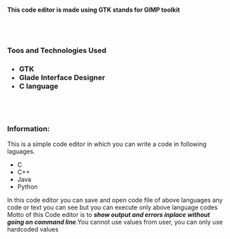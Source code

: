 <h4>This code editor is made using GTK stands for GIMP toolkit<h4>
<br>
<br>

<h3>Toos and Technologies Used<h3>
<ul>
<li>GTK</li>
<li>Glade Interface Designer </li>
<li>C language</li>
</ul>

<br>
<br>

<h3>Information:</h3>
<p> This is a simple code editor in which you can write a code in following laguages.
<ul>
<li>C</li>
<li>C++</li>
<li>Java</li>
<li>Python</li>
</ul>
In this code editor you can save and open code file of above languages any code or text you can see but you can execute only above language codes
Motto of this Code editor is to <i><b>show output and errors inplace without going on command line</b></i>.You cannot use values from user, you can only use hardcoded values
</p>
